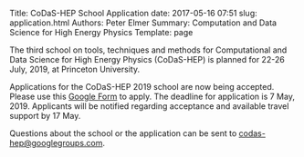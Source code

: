 Title: CoDaS-HEP School Application
date: 2017-05-16 07:51
slug: application.html
Authors: Peter Elmer
Summary: Computation and Data Science for High Energy Physics
Template: page

The third school on tools, techniques and methods for Computational and Data Science for High Energy Physics (CoDaS-HEP) is planned for 22-26 July, 2019, at Princeton University.

Applications for the CoDaS-HEP 2019 school are now being accepted. Please use
this [Google Form](https://docs.google.com/forms/d/1-YMuVAdFMkHW1aNJ-54rQjuLVIW2HFBCsMk7IlLMY30/edit) to apply. The deadline for application is 7 May, 2019. Applicants will be notified regarding acceptance and available travel support by 17 May.

Questions about the school or the application can be sent to [codas-hep@googlegroups.com](codas-hep@googlegroups.com).
